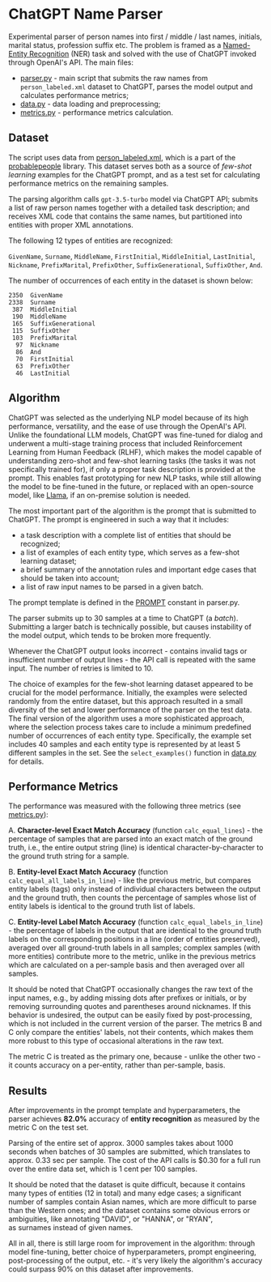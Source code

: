 # ChatGPT Name Parser

Experimental parser of person names into first / middle / last names, initials, marital status,
profession suffix etc. The problem is framed as a 
[Named-Entity Recognition](https://en.wikipedia.org/wiki/Named-entity_recognition) (NER) task 
and solved with the use of ChatGPT invoked through OpenAI's API. The main files:

- [parser.py](https://github.com/mwojnars/chatgpt-name-parser/blob/master/parser.py) - 
  main script that submits the raw names from `person_labeled.xml` dataset to ChatGPT, 
  parses the model output and calculates performance metrics;
- [data.py](https://github.com/mwojnars/chatgpt-name-parser/blob/master/data.py) - 
  data loading and preprocessing;
- [metrics.py](https://github.com/mwojnars/chatgpt-name-parser/blob/master/metrics.py) - 
  performance metrics calculation.

## Dataset

The script uses data from [person_labeled.xml](https://github.com/mwojnars/chatgpt-name-parser/blob/master/person_labeled.xml), which is a part of the [probablepeople](https://github.com/datamade/probablepeople) library.
This dataset serves both as a source of _few-shot learning_ examples for the ChatGPT prompt,
and as a test set for calculating performance metrics on the remaining samples.

The parsing algorithm calls `gpt-3.5-turbo` model via ChatGPT API; submits a list of raw person 
names together with a detailed task description; and receives XML code that contains 
the same names, but partitioned into entities with proper XML annotations.

The following 12 types of entities are recognized:

`GivenName`, `Surname`, `MiddleName`, `FirstInitial`, `MiddleInitial`, `LastInitial`, 
`Nickname`, `PrefixMarital`, `PrefixOther`, `SuffixGenerational`, `SuffixOther`, `And`.

The number of occurrences of each entity in the dataset is shown below:

```
2350  GivenName
2338  Surname
 387  MiddleInitial
 190  MiddleName
 165  SuffixGenerational
 115  SuffixOther
 103  PrefixMarital
  97  Nickname
  86  And
  70  FirstInitial
  63  PrefixOther
  46  LastInitial
```

## Algorithm

ChatGPT was selected as the underlying NLP model because of its high performance, versatility, 
and the ease of use through the OpenAI's API. Unlike the foundational LLM models, ChatGPT was fine-tuned for dialog
and underwent a multi-stage training process that included Reinforcement Learning from Human Feedback (RLHF),
which makes the model capable of understanding zero-shot and few-shot learning tasks 
(the tasks it was not specifically trained for), if only a proper task description is provided at the prompt.
This enables fast prototyping for new NLP tasks, while still allowing the model to be fine-tuned in the future,
or replaced with an open-source model, like [Llama](https://ai.meta.com/llama/), if an on-premise solution is needed.

The most important part of the algorithm is the prompt that is submitted to ChatGPT.
The prompt is engineered in such a way that it includes: 

- a task description with a complete list of entities that should be recognized;
- a list of examples of each entity type, which serves as a few-shot learning dataset;
- a brief summary of the annotation rules and important edge cases that should be taken into account;
- a list of raw input names to be parsed in a given batch.

The prompt template is defined in the [PROMPT](https://github.com/mwojnars/chatgpt-name-parser/blob/df2509cc2d310ba5b9bcda2bed6737d95d2318f7/parser.py#L25C1-L48) 
constant in parser.py.

The parser submits up to 30 samples at a time to ChatGPT (a *batch*).
Submitting a larger batch is technically possible, but causes instability of the model output,
which tends to be broken more frequently.

Whenever the ChatGPT output looks incorrect - contains invalid tags or insufficient number of output lines -
the API call is repeated with the same input. The number of retries is limited to 10.

The choice of examples for the few-shot learning dataset appeared to be crucial for the model performance.
Initially, the examples were selected randomly from the entire dataset, but this approach resulted in a small
diversity of the set and lower performance of the parser on the test data.
The final version of the algorithm uses a more sophisticated approach, where the selection process
takes care to include a minimum predefined number of occurrences of each entity type. Specifically, the example set 
includes 40 samples and each entity type is represented by at least 5 different samples in the set.
See the `select_examples()` function in [data.py](https://github.com/mwojnars/chatgpt-name-parser/blob/df2509cc2d310ba5b9bcda2bed6737d95d2318f7/data.py#L95) for details.


## Performance Metrics

The performance was measured with the following three metrics (see [metrics.py](https://github.com/mwojnars/chatgpt-name-parser/blob/master/metrics.py)):

A. **Character-level Exact Match Accuracy** (function `calc_equal_lines`) - 
   the percentage of samples that are parsed into an exact match of the ground truth, i.e., 
   the entire output string (line) is identical character-by-character to the ground truth string for a sample.

B. **Entity-level Exact Match Accuracy** (function `calc_equal_all_labels_in_line`) - 
   like the previous metric, but compares entity labels (tags) only instead of individual characters
   between the output and the ground truth, then counts the percentage of samples whose 
   list of entity labels is identical to the ground truth list of labels.

C. **Entity-level Label Match Accuracy** (function `calc_equal_labels_in_line`) - 
   the percentage of labels in the output that are identical to the ground truth labels
   on the corresponding positions in a line (order of entities preserved),
   averaged over all ground-truth labels in all samples; complex samples (with more entities) 
   contribute more to the metric, unlike in the previous metrics which are calculated on a per-sample basis
   and then averaged over all samples.

It should be noted that ChatGPT occasionally changes the raw text of the input names, e.g.,
by adding missing dots after prefixes or initials, or by removing surrounding quotes and parentheses around nicknames. 
If this behavior is undesired, the output can be easily fixed by post-processing, which is 
not included in the current version of the parser. The metrics B and C only compare the entities' labels, 
not their contents, which makes them more robust to this type of occasional alterations in the raw text.

The metric C is treated as the primary one, because - unlike the other two - it counts accuracy 
on a per-entity, rather than per-sample, basis.


## Results

After improvements in the prompt template and hyperparameters, the parser achieves
**82.0%** accuracy of **entity recognition** as measured by the metric C on the test set.

Parsing of the entire set of approx. 3000 samples takes about 1000 seconds when batches
of 30 samples are submitted, which translates to approx. 0.33 sec per sample.
The cost of the API calls is $0.30 for a full run over the entire data set,
which is 1 cent per 100 samples.

It should be noted that the dataset is quite difficult, because it contains many types of entities
(12 in total) and many edge cases; a significant number of samples contain Asian names, 
which are more difficult to parse than the Western ones; and the dataset contains 
some obvious errors or ambiguities, like annotating "DAVID", or "HANNA", or "RYAN",  
as surnames instead of given names.

All in all, there is still large room for improvement in the algorithm:
through model fine-tuning, better choice of hyperparameters, prompt engineering, 
post-processing of the output, etc. - it's very likely the algorithm's accuracy 
could surpass 90% on this dataset after improvements.


